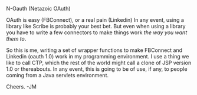 N-Oauth (Netazoic OAuth)

OAuth is easy (FBConnect), or a real pain (Linkedin)
In any event, using a library like Scribe is probably your best bet.
But even when using a library you have to write a few connectors to make
things work *the way you want them to*.

So this is me, writing a set of wrapper functions to make FBConnect and Linkedin (oauth 1.0) work in my programming environment. I use a thing we like to call CTP, which the rest of the world might call a clone of JSP version 1.0 or thereabouts. In any event, this is going to be of use, if any, to people coming from a Java servlets environment.

Cheers.
-JM
